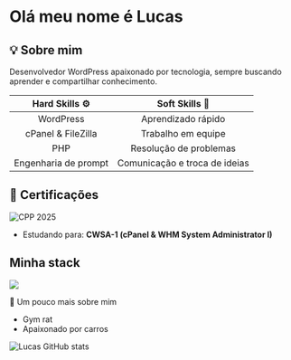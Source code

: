 <h1 align="left">Olá meu nome é Lucas</h1>

## 💡 Sobre mim
Desenvolvedor WordPress apaixonado por tecnologia, sempre buscando aprender e compartilhar conhecimento.

| Hard Skills ⚙️       | Soft Skills 🤝             |
| :------------------: | :-----------------------: |
| WordPress            | Aprendizado rápido         |
| cPanel & FileZilla   | Trabalho em equipe         |
| PHP     | Resolução de problemas     |
| Engenharia de prompt | Comunicação e troca de ideias |


## 🏅 Certificações

![CPP 2025](https://img.shields.io/badge/cPanel%20Professional-CPP%202025-orange?logo=cpanel)
- Estudando para: **CWSA-1 (cPanel & WHM System Administrator I)**

## Minha stack
<p align="left">
  <a href="https://skillicons.dev">
    <img src="https://skillicons.dev/icons?i=wordpress,html,css,php,rails,git" />
  </a>
</p>

🤔 Um pouco mais sobre mim
- Gym rat
- Apaixonado por carros

![Lucas GitHub stats](https://github-readme-stats.vercel.app/api?username=lucascampardo1&show_icons=true&theme=transparent)
